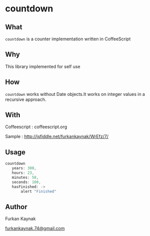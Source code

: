 countdown
=========

What
----
`countdown` is a counter implementation written in CoffeeScript

Why
---
This library implemented for self use 


How
---
`countdown` works without Date objects.It works on integer values in a recursive approach.

With
----
Coffeescript : coffeescript.org


Sample : http://jsfiddle.net/furkankaynak/WrEfz/7/

Usage
---

 ```javascript
 countdown
    years: 300,
    hours: 23,
    minutes: 58,
    seconds: 100,
    hasFinished: -> 
        alert "Finished"    
 ```
 
 Author
 ---
 Furkan Kaynak
 
 furkankaynak.74@gmail.com

    
